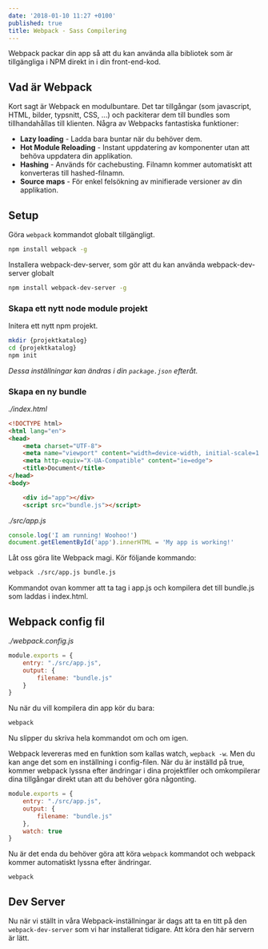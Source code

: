 ```yaml
---
date: '2018-01-10 11:27 +0100'
published: true
title: Webpack - Sass Compilering
---
```

Webpack packar din app så att du kan använda alla bibliotek som är tillgängliga i NPM direkt in i din front-end-kod.

## Vad är Webpack

Kort sagt är Webpack en modulbuntare. Det tar tillgångar (som javascript, HTML, bilder, typsnitt, CSS, ...) och packiterar dem till bundles som tillhandahållas till klienten. Några av Webpacks fantastiska funktioner:

* **Lazy loading** - Ladda bara buntar när du behöver dem.
* **Hot Module Reloading** - Instant uppdatering av komponenter utan att behöva uppdatera din applikation.
* **Hashing** - Används för cachebusting. Filnamn kommer automatiskt att konverteras till hashed-filnamn.
* **Source maps** - För enkel felsökning av minifierade versioner av din applikation.

## Setup

Göra `webpack` kommandot globalt tillgängligt.

```bash
npm install webpack -g
```

Installera webpack-dev-server, som gör att du kan använda webpack-dev-server globalt

```bash
npm install webpack-dev-server -g
```

### Skapa ett nytt node module projekt

Initera ett nytt npm projekt. 

```bash
mkdir {projektkatalog}
cd {projektkatalog}
npm init
```

*Dessa inställningar kan ändras i din `package.json` efteråt.*

### Skapa en ny bundle


*./index.html*

```html
<!DOCTYPE html>
<html lang="en">
<head>
    <meta charset="UTF-8">
    <meta name="viewport" content="width=device-width, initial-scale=1.0">
    <meta http-equiv="X-UA-Compatible" content="ie=edge">
    <title>Document</title>
</head>
<body>

    <div id="app"></div>
    <script src="bundle.js"></script>
```

*./src/app.js*

```js
console.log('I am running! Woohoo!')
document.getElementById('app').innerHTML = 'My app is working!'
```

Låt oss göra lite Webpack magi. Kör följande kommando:

```bash
webpack ./src/app.js bundle.js
```

Kommandot ovan kommer att ta tag i app.js och kompilera det till bundle.js som laddas i index.html.

## Webpack config fil

*./webpack.config.js*

```js
module.exports = {
    entry: "./src/app.js",
    output: {
        filename: "bundle.js"
    }
}
```

Nu när du vill kompilera din app kör du bara:

```bash
webpack
```
Nu slipper du skriva hela kommandot om och om igen. 

Webpack levereras med en funktion som kallas watch, `wepback -w`. Men du kan ange det som en inställning i config-filen. När du är inställd på true, kommer webpack lyssna efter ändringar i dina projektfiler och omkompilerar dina tillgångar direkt utan att du behöver göra någonting.

```js
module.exports = {
    entry: "./src/app.js",
    output: {
        filename: "bundle.js"
    },
    watch: true
}
```

Nu är det enda du behöver göra att köra `webpack` kommandot och webpack kommer automatiskt lyssna efter ändringar. 

```
webpack
```

## Dev Server

Nu när vi ställt in våra Webpack-inställningar är dags att ta en titt på den `webpack-dev-server` som vi har installerat tidigare. Att köra den här servern är lätt.



